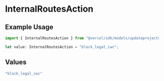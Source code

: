 # InternalRoutesAction

## Example Usage

```typescript
import { InternalRoutesAction } from "@vercel/sdk/models/updateprojectdatacacheop.js";

let value: InternalRoutesAction = "block_legal_cwc";
```

## Values

```typescript
"block_legal_cwc"
```